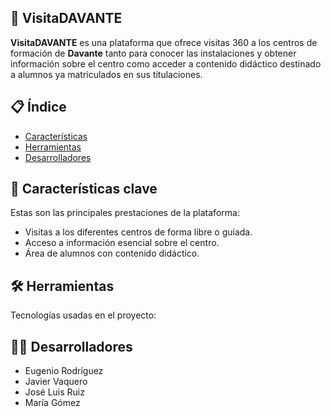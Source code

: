 ## 📍 VisitaDAVANTE

**VisitaDAVANTE** es una plataforma que ofrece visitas 360 a los centros de formación de **Davante** tanto para conocer las instalaciones y obtener información sobre el centro como acceder a contenido didáctico destinado a alumnos ya matriculados en sus titulaciones.

    
## 📋 Índice
- [Características](https://github.com/marvgomexp/visitasvirtuales/edit/main/README.md#caracter%C3%ADsticas-clave)
- [Herramientas](https://github.com/marvgomexp/visitasvirtuales/edit/main/README.md#herramientas)
- [Desarrolladores](https://github.com/marvgomexp/visitasvirtuales/edit/main/README.md#desarrolladores)


## 🎯 Características clave
Estas son las principales prestaciones de la plataforma:

- Visitas a los diferentes centros de forma libre o guiada.
- Acceso a información esencial sobre el centro.
- Área de alumnos con contenido didáctico.


## 🛠️ Herramientas
Tecnologías usadas en el proyecto:


## 👨‍💻 Desarrolladores

- Eugenio Rodríguez
- Javier Vaquero
- José Luis Ruiz
- María Gómez
